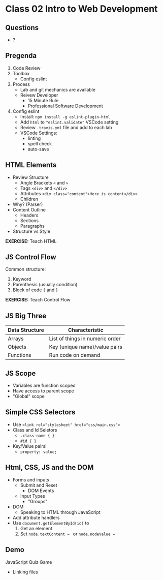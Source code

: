 Class 02 Intro to Web Development
===

## Questions
* ?

## Pregenda

1. Code Review
1. Toolbox
    * Config eslint
1. Process
    * Lab and git mechanics are available
    * Reivew Developer
        * 15 Minute Rule
        * Professional Software Development
1. Config eslint
    * Install: `npm install -g eslint-plugin-html`
    * Add `html` to `"eslint.validate"` VSCode setting
    * Review `.travis.yml` file and add to each lab
    * VSCode Settings:
        * linting
        * spell check
        * auto-save

## HTML Elements

* Review Structure
    * Angle Brackets `<` and `>`
    * Tags `<div>` and `</div>`
    * Attributes `<div class="content">Here is content</div>`
    * Children
* Why? (Parser)
* Content Outline
    * Headers
    * Sections
    * Paragraphs
* Structure vs Style

**EXERCISE:** Teach HTML


## JS Control Flow

Common structure:

1. Keyword
1. Parenthesis (usually condition)
1. Block of code `{` and `}`

**EXERCISE:** Teach Control Flow

## JS Big Three

Data Structure | Characteristic
---|---
Arrays | List of things in numeric order
Objects | Key (unique name)/value pairs
Functions | Run code on demand

## JS Scope

* Variables are function scoped
* Have access to parent scope
* "Global" scope

## Simple CSS Selectors

* Use `<link rel="stylesheet" href="css/main.css">`
* Class and Id Seletors
    * `.class-name { }`
    * `#id { }`
* Key/Value pairs!
    * `property: value;`

## Html, CSS, JS and the DOM

* Forms and inputs
    * Submit and Reset
        * DOM Events
    * Input Types
        * "Groups"
* DOM
    * Speaking to HTML through JavaScript
* Add attribute handlers
* Use `document.getElementById(id)` to
    1. Get an element
    1. Set `node.textContent = ` or `node.nodeValue = `

## Demo

JavaScript Quiz Game

* Linking files



